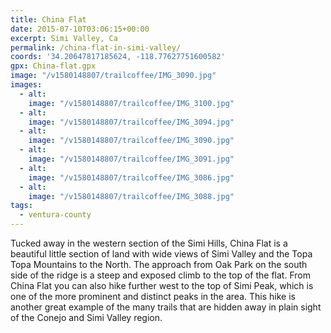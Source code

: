 ```yaml
---
title: China Flat
date: 2015-07-10T03:06:15+00:00
excerpt: Simi Valley, Ca
permalink: /china-flat-in-simi-valley/
coords: '34.20647817185624, -118.77627751600582'
gpx: China-flat.gpx
image: "/v1580148807/trailcoffee/IMG_3090.jpg"
images:
  - alt: 
    image: "/v1580148807/trailcoffee/IMG_3100.jpg"
  - alt: 
    image: "/v1580148807/trailcoffee/IMG_3094.jpg"
  - alt: 
    image: "/v1580148807/trailcoffee/IMG_3090.jpg"
  - alt: 
    image: "/v1580148807/trailcoffee/IMG_3091.jpg"
  - alt: 
    image: "/v1580148807/trailcoffee/IMG_3086.jpg"
  - alt: 
    image: "/v1580148807/trailcoffee/IMG_3088.jpg"
tags:
  - ventura-county
---
```

Tucked away in the western section of the Simi Hills, China Flat is a beautiful little section of land with wide views of Simi Valley and the Topa Topa Mountains to the North. The approach from Oak Park on the south side of the ridge is a steep and exposed climb to the top of the flat. From China Flat you can also hike further west to the top of Simi Peak, which is one of the more prominent and distinct peaks in the area. This hike is another great example of the many trails that are hidden away in plain sight of the Conejo and Simi Valley region.



